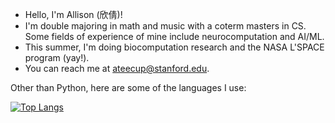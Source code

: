 - Hello, I'm Allison (欣倩)!
- I'm double majoring in math and music with a coterm masters in CS. Some fields of experience of mine include neurocomputation and AI/ML.
- This summer, I'm doing biocomputation research and the NASA L'SPACE program (yay!).
- You can reach me at ateecup@stanford.edu.

Other than Python, here are some of the languages I use:

[![Top Langs](https://github-readme-stats.vercel.app/api/top-langs/?username=WorldsEndDunce&layout=compact&theme=tokyonight&hide=tex,python,jupyter%20notebook,cython,julia)](https://github.com/anuraghazra/github-readme-stats) 

<!-- It's not much, but it's some work:

[![LeetCode stats](https://leetcode-stats-six.vercel.app/api?username=WorldsEndDunce&theme=dark)](https://github.com/KnlnKS/leetcode-stats) -->

